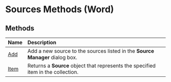 
# Sources Methods (Word)

## Methods



|**Name**|**Description**|
|:-----|:-----|
|[Add](638d00ba-ce25-bca7-5c4c-d63f28fd13ac.md)|Add a new source to the sources listed in the  **Source Manager** dialog box.|
|[Item](350313b6-3646-b4ad-44a0-03a276a14bfe.md)|Returns a  **Source** object that represents the specified item in the collection.|
